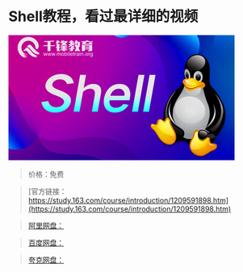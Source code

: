 # Shell教程，看过最详细的视频

![img](../../../assets/study163/free/93acf41bf00243feb37c019ba5caa190.png)

> 价格：免费

> [官方链接：https://study.163.com/course/introduction/1209591898.htm](https://study.163.com/course/introduction/1209591898.htm)

> [阿里网盘：]()

> [百度网盘：]()

> [夸克网盘：]()
